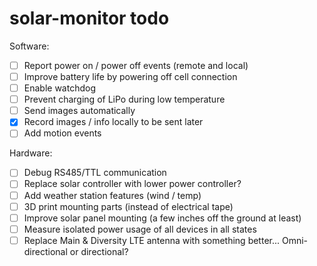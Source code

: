 # solar-monitor todo

Software:
- [ ] Report power on / power off events (remote and local)
- [ ] Improve battery life by powering off cell connection
- [ ] Enable watchdog
- [ ] Prevent charging of LiPo during low temperature
- [ ] Send images automatically
- [x] Record images / info locally to be sent later
- [ ] Add motion events

Hardware:
- [ ] Debug RS485/TTL communication
- [ ] Replace solar controller with lower power controller?
- [ ] Add weather station features (wind / temp)
- [ ] 3D print mounting parts (instead of electrical tape)
- [ ] Improve solar panel mounting (a few inches off the ground at least)
- [ ] Measure isolated power usage of all devices in all states
- [ ] Replace Main & Diversity LTE antenna with something better... Omni-directional or directional?
